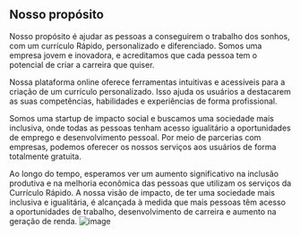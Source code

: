 ## Nosso propósito

Nosso propósito é ajudar as pessoas a conseguirem o trabalho dos sonhos, com um currículo Rápido, personalizado e diferenciado. Somos uma empresa jovem e inovadora, e acreditamos que cada pessoa tem o potencial de criar a carreira que quiser.  

Nossa plataforma online oferece ferramentas intuitivas e acessíveis para a criação de um currículo personalizado. Isso ajuda os usuários a destacarem as suas competências, habilidades e experiências de forma profissional.

Somos uma startup de impacto social e buscamos uma sociedade mais inclusiva, onde todas as pessoas tenham acesso igualitário a oportunidades de emprego e desenvolvimento pessoal. Por meio de parcerias com empresas, podemos oferecer os nossos serviços aos usuários de forma totalmente gratuita. 

Ao longo do tempo, esperamos ver um aumento significativo na inclusão produtiva e na melhoria econômica das pessoas que utilizam os serviços da Currículo Rápido. A nossa visão de impacto, de ter uma sociedade mais inclusiva e igualitária, é alcançada à medida que mais pessoas têm acesso a oportunidades de trabalho, desenvolvimento de carreira e aumento na geração de renda.
![image](https://github.com/user-attachments/assets/c3933c3d-5588-43d5-b6a7-564a1bfbade8)
